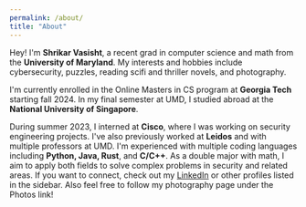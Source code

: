 ```yaml
---
permalink: /about/
title: "About"
---
```


Hey! I'm **Shrikar Vasisht**, a recent grad in computer science and math from the **University of Maryland**. My interests and hobbies include cybersecurity, puzzles, reading scifi and thriller novels, and photography.

I'm currently enrolled in the Online Masters in CS program at **Georgia Tech** starting fall 2024. In my final semester at UMD, I studied abroad at the **National University of Singapore**.

During summer 2023, I interned at **Cisco**, where I was working on security engineering projects. I've also previously worked at **Leidos** and with multiple professors at UMD. I'm experienced with multiple coding languages including **Python, Java, Rust**, and **C/C++**. As a double major with math, I aim to apply both fields to solve complex problems in security and related areas.
If you want to connect, check out my [LinkedIn](https://www.linkedin.com/in/shrikar-vasisht/) or other profiles listed in the sidebar. Also feel free to follow my photography page under the Photos link!

